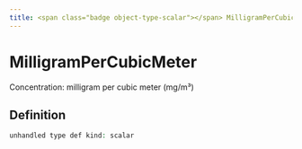 ```yaml
---
title: <span class="badge object-type-scalar"></span> MilligramPerCubicMeter
---
```

# <span class="badge object-type-scalar"></span> MilligramPerCubicMeter

Concentration: milligram per cubic meter (mg/m³)

## Definition

```php
unhandled type def kind: scalar
```
